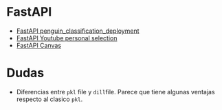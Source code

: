 # FastAPI

- [FastAPI penguin_classification_deployment](https://github.com/eslopezag/penguin_classification_deployment)
- [FastAPI Youtube personal selection](https://www.youtube.com/playlist?list=PLrJvjnSL5aF63YHWcQPMRFhTnT85X4DSW)
- [FastAPI Canvas](https://docs.google.com/presentation/d/1iI2alVQ-MJP_wX-BgllZO8HqOINYJzbrBJAnG6umip4/edit#slide=id.g1c427e09180_0_30)


# Dudas
- Diferencias entre `pkl` file y `dill`file. Parece que tiene algunas ventajas respecto al clasico `pkl`.
